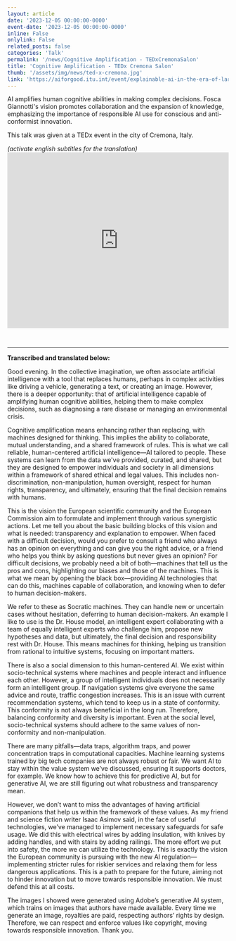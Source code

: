```yaml
---
layout: article
date: '2023-12-05 00:00:00-0000'
event-date: '2023-12-05 00:00:00-0000'
inline: False
onlylink: False
related_posts: false
categories: 'Talk'
permalink: '/news/Cognitive Amplification - TEDxCremonaSalon'
title: 'Cognitive Amplification - TEDx Cremona Salon'
thumb: '/assets/img/news/ted-x-cremona.jpg'
link: 'https://aiforgood.itu.int/event/explainable-ai-in-the-era-of-large-language-models/'
---
```


<p class="lead">AI amplifies human cognitive abilities in making complex decisions. Fosca Giannotti's vision promotes collaboration and the expansion of knowledge, emphasizing the importance of responsible AI use for conscious and anti-conformist innovation.</p>
<p>This talk was given at a TEDx event in the city of Cremona, Italy.</p>
<em>(activate english subtitles for the translation)</em>
<div class="row mt-3">
<iframe width="100%" height="400" src="https://www.youtube.com/embed/OKEXlImoFKE?si=zov2k0eUb1KyiqDP" title="YouTube video player" frameborder="0" allow="accelerometer; autoplay; clipboard-write; encrypted-media; gyroscope; picture-in-picture; web-share" referrerpolicy="strict-origin-when-cross-origin" allowfullscreen style="margin-bottom:30px"></iframe>
    <br>
    <hr>
    <div class="col-sm-12">
        <p><strong>Transcribed and translated below:</strong></p>
        <p>Good evening. In the collective imagination, we often associate artificial intelligence with a tool that replaces humans, perhaps in complex activities like driving a vehicle, generating a text, or creating an image. However, there is a deeper opportunity: that of artificial intelligence capable of amplifying human cognitive abilities, helping them to make complex decisions, such as diagnosing a rare disease or managing an environmental crisis.</p>
        <p>Cognitive amplification means enhancing rather than replacing, with machines designed for thinking. This implies the ability to collaborate, mutual understanding, and a shared framework of rules. This is what we call reliable, human-centered artificial intelligence—AI tailored to people. These systems can learn from the data we've provided, curated, and shared, but they are designed to empower individuals and society in all dimensions within a framework of shared ethical and legal values. This includes non-discrimination, non-manipulation, human oversight, respect for human rights, transparency, and ultimately, ensuring that the final decision remains with humans.</p>
        <p>This is the vision the European scientific community and the European Commission aim to formulate and implement through various synergistic actions. Let me tell you about the basic building blocks of this vision and what is needed: transparency and explanation to empower. When faced with a difficult decision, would you prefer to consult a friend who always has an opinion on everything and can give you the right advice, or a friend who helps you think by asking questions but never gives an opinion? For difficult decisions, we probably need a bit of both—machines that tell us the pros and cons, highlighting our biases and those of the machines. This is what we mean by opening the black box—providing AI technologies that can do this, machines capable of collaboration, and knowing when to defer to human decision-makers.</p>
        <p>We refer to these as Socratic machines. They can handle new or uncertain cases without hesitation, deferring to human decision-makers. An example I like to use is the Dr. House model, an intelligent expert collaborating with a team of equally intelligent experts who challenge him, propose new hypotheses and data, but ultimately, the final decision and responsibility rest with Dr. House. This means machines for thinking, helping us transition from rational to intuitive systems, focusing on important matters.</p>
        <p>There is also a social dimension to this human-centered AI. We exist within socio-technical systems where machines and people interact and influence each other. However, a group of intelligent individuals does not necessarily form an intelligent group. If navigation systems give everyone the same advice and route, traffic congestion increases. This is an issue with current recommendation systems, which tend to keep us in a state of conformity. This conformity is not always beneficial in the long run. Therefore, balancing conformity and diversity is important. Even at the social level, socio-technical systems should adhere to the same values of non-conformity and non-manipulation.</p>
        <p>There are many pitfalls—data traps, algorithm traps, and power concentration traps in computational capacities. Machine learning systems trained by big tech companies are not always robust or fair. We want AI to stay within the value system we’ve discussed, ensuring it supports doctors, for example. We know how to achieve this for predictive AI, but for generative AI, we are still figuring out what robustness and transparency mean.</p>
        <p>However, we don’t want to miss the advantages of having artificial companions that help us within the framework of these values. As my friend and science fiction writer Isaac Asimov said, in the face of useful technologies, we’ve managed to implement necessary safeguards for safe usage. We did this with electrical wires by adding insulation, with knives by adding handles, and with stairs by adding railings. The more effort we put into safety, the more we can utilize the technology. This is exactly the vision the European community is pursuing with the new AI regulation—implementing stricter rules for riskier services and relaxing them for less dangerous applications. This is a path to prepare for the future, aiming not to hinder innovation but to move towards responsible innovation. We must defend this at all costs.</p>
        <p>The images I showed were generated using Adobe’s generative AI system, which trains on images that authors have made available. Every time we generate an image, royalties are paid, respecting authors’ rights by design. Therefore, we can respect and enforce values like copyright, moving towards responsible innovation. Thank you.</p>
    </div>

</div>
